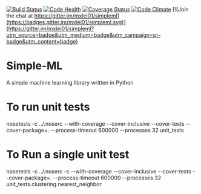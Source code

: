[![Build Status](https://travis-ci.org/mxlei01/simpleml.svg?branch=master)](https://travis-ci.org/mxlei01/simpleml)
[![Code Health](https://landscape.io/github/mxlei01/Simple-ML/master/landscape.svg?style=flat)](https://landscape.io/github/mxlei01/Simple-ML/master)
[![Coverage Status](https://coveralls.io/repos/github/mxlei01/Simple-ML/badge.svg?branch=master)](https://coveralls.io/github/mxlei01/Simple-ML?branch=master)
[![Code Climate](https://codeclimate.com/github/mxlei01/Simple-ML/badges/gpa.svg)](https://codeclimate.com/github/mxlei01/Simple-ML)
[![Join the chat at https://gitter.im/mxlei01/simpleml](https://badges.gitter.im/mxlei01/simpleml.svg)](https://gitter.im/mxlei01/simpleml?utm_source=badge&utm_medium=badge&utm_campaign=pr-badge&utm_content=badge)

# Simple-ML

A simple machine learning library written in Python

# To run unit tests

nosetests -c ../.noserc --with-coverage --cover-inclusive --cover-tests --cover-package=. --process-timeout 600000 --processes 32 unit_tests

# To Run a single unit test

nosetests -c ../.noserc -s --with-coverage --cover-inclusive --cover-tests --cover-package=. --process-timeout 600000 --processes 32 unit_tests.clustering.nearest_neighbor

